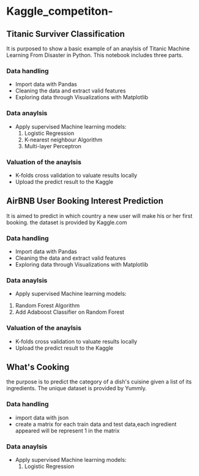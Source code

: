 # Kaggle_competiton-

## Titanic Surviver Classification
It is purposed to show a basic example of an anaylsis of Titanic Machine Learning From Disaster in Python. This notebook includes three parts.
### Data handling
 - Import data with Pandas
 - Cleaning the data and extract valid features
 - Exploring data through Visualizations with Matplotlib
### Data anaylsis 
 - Apply supervised Machine learning models:
   1. Logistic Regression
   2. K-nearest neighbour Algorithm
   3. Multi-layer Perceptron
### Valuation of the anaylsis
 - K-folds cross validation to valuate results locally
 - Upload the predict result to the Kaggle
 
## AirBNB User Booking Interest Prediction
It is aimed to predict in which country a new user will make his or her first booking. the dataset is provided by Kaggle.com
### Data handling
 - Import data with Pandas
 - Cleaning the data and extract valid features
 - Exploring data through Visualizations with Matplotlib
### Data anaylsis 
 - Apply supervised Machine learning models:
  1. Random Forest Algorithm 
  2. Add Adaboost Classifier on Random Forest
### Valuation of the anaylsis
 - K-folds cross validation to valuate results locally
 - Upload the predict result to the Kaggle
 
## What's Cooking 
 the purpose is to predict the category of a dish's cuisine given a list of its ingredients. The unique dataset is provided by Yummly.
### Data handling
 - import data with json
 - create a matrix for each train data and test data,each ingredient appeared will be represent 1 in the matrix 
 
### Data anaylsis 
 - Apply supervised Machine learning models:
   1. Logistic Regression 
